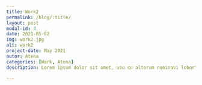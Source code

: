 ```yaml
---
title: Work2
permalink: /blog/:title/
layout: post
modal-id: 4
date: 2021-05-02
img: work2.jpg
alt: work2
project-date: May 2021
autor: Atena
categories: [Work, Atena]
description: Lorem ipsum dolor sit amet, usu cu alterum nominavi lobortis. At duo novum diceret. Tantas apeirian vix et, usu sanctus postulant inciderint ut, populo diceret necessitatibus in vim. Cu eum dicam feugiat noluisse.

---
```

